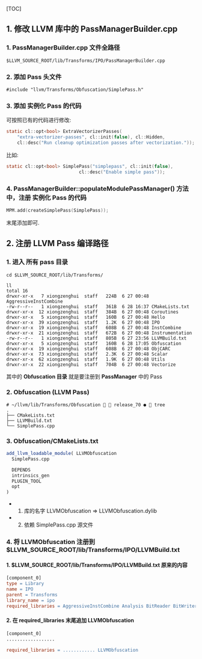 [TOC]



## 1. 修改 LLVM 库中的 PassManagerBuilder.cpp

### 1. PassManagerBuilder.cpp 文件全路径

```
$LLVM_SOURCE_ROOT/lib/Transforms/IPO/PassManagerBuilder.cpp
```

### 2. 添加 Pass 头文件

```
#include "llvm/Transforms/Obfuscation/SimplePass.h"
```

### 3. 添加 实例化 Pass 的代码

可按照已有的代码进行修改:

```c
static cl::opt<bool> ExtraVectorizerPasses(
    "extra-vectorizer-passes", cl::init(false), cl::Hidden,
    cl::desc("Run cleanup optimization passes after vectorization."));
```

比如:

```c
static cl::opt<bool> SimplePass("simplepass", cl::init(false),
                           cl::desc("Enable simple pass"));
```

### 4. PassManagerBuilder::populateModulePassManager() 方法中，注册 实例化 Pass 的代码

```c
MPM.add(createSimplePass(SimplePass));
```

末尾添加即可.



## 2. 注册 LLVM Pass 编译路径

### 1. 进入 所有 pass 目录

```
cd $LLVM_SOURCE_ROOT/lib/Transforms/
```

```
ll
total 16
drwxr-xr-x   7 xiongzenghui  staff   224B  6 27 00:48 AggressiveInstCombine
-rw-r--r--   1 xiongzenghui  staff   361B  6 28 16:37 CMakeLists.txt
drwxr-xr-x  12 xiongzenghui  staff   384B  6 27 00:48 Coroutines
drwxr-xr-x   5 xiongzenghui  staff   160B  6 27 00:48 Hello
drwxr-xr-x  39 xiongzenghui  staff   1.2K  6 27 00:48 IPO
drwxr-xr-x  19 xiongzenghui  staff   608B  6 27 00:48 InstCombine
drwxr-xr-x  21 xiongzenghui  staff   672B  6 27 00:48 Instrumentation
-rw-r--r--   1 xiongzenghui  staff   805B  6 27 23:56 LLVMBuild.txt
drwxr-xr-x   5 xiongzenghui  staff   160B  6 28 17:05 Obfuscation
drwxr-xr-x  19 xiongzenghui  staff   608B  6 27 00:48 ObjCARC
drwxr-xr-x  73 xiongzenghui  staff   2.3K  6 27 00:48 Scalar
drwxr-xr-x  62 xiongzenghui  staff   1.9K  6 27 00:48 Utils
drwxr-xr-x  22 xiongzenghui  staff   704B  6 27 00:48 Vectorize
```

其中的 **Obfuscation 目录** 就是要注册到 **PassManager** 中的 Pass

### 2. Obfuscation (LLVM Pass)

```shell
# ~/llvm/lib/Transforms/Obfuscation   release_70 ●  tree
.
├── CMakeLists.txt
├── LLVMBuild.txt
└── SimplePass.cpp
```

### 3. Obfuscation/CMakeLists.txt

```cmake
add_llvm_loadable_module( LLVMObfuscation
  SimplePass.cpp

  DEPENDS
  intrinsics_gen
  PLUGIN_TOOL
  opt
)
```

- 1) 库的名字 LLVMObfuscation => LLVMObfuscation.dylib
- 2) 依赖 SimplePass.cpp 源文件

### 4. 将 LLVMObfuscation 注册到 $LLVM_SOURCE_ROOT/lib/Transforms/IPO/LLVMBuild.txt

#### 1. $LLVM_SOURCE_ROOT/lib/Transforms/IPO/LLVMBuild.txt 原来的内容

```makefile
[component_0]
type = Library
name = IPO
parent = Transforms
library_name = ipo
required_libraries = AggressiveInstCombine Analysis BitReader BitWriter Core InstCombine IRReader Linker Object ProfileData Scalar Support TransformUtils Vectorize Instrumentation
```

#### 2. 在 required_libraries 末尾追加 LLVMObfuscation


```makefile
[component_0]
..................

required_libraries = ............ LLVMObfuscation
```